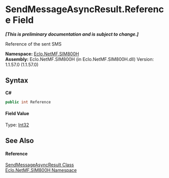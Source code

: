 # SendMessageAsyncResult.Reference Field
 _**\[This is preliminary documentation and is subject to change.\]**_

Reference of the sent SMS

**Namespace:**&nbsp;<a href="N_Eclo_NetMF_SIM800H">Eclo.NetMF.SIM800H</a><br />**Assembly:**&nbsp;Eclo.NetMF.SIM800H (in Eclo.NetMF.SIM800H.dll) Version: 1.1.57.0 (1.1.57.0)

## Syntax

**C#**<br />
``` C#
public int Reference
```


#### Field Value
Type: <a href="http://msdn2.microsoft.com/en-us/library/td2s409d" target="_blank">Int32</a>

## See Also


#### Reference
<a href="T_Eclo_NetMF_SIM800H_SendMessageAsyncResult">SendMessageAsyncResult Class</a><br /><a href="N_Eclo_NetMF_SIM800H">Eclo.NetMF.SIM800H Namespace</a><br />